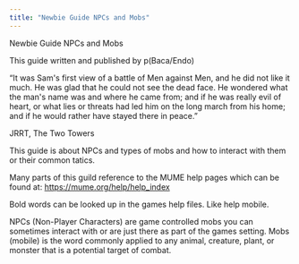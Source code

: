 ```yaml
---
title: "Newbie Guide NPCs and Mobs"
---
```


Newbie Guide NPCs and Mobs

This guide written and published by p(Baca/Endo)

“It was Sam's first view of a battle of Men against Men, and he did not
like it much. He was glad that he could not see the dead face. He
wondered what the man's name was and where he came from; and if he was
really evil of heart, or what lies or threats had led him on the long
march from his home; and if he would rather have stayed there in peace.”

JRRT, The Two Towers

This guide is about NPCs and types of mobs and how to interact with them
or their common tatics.

Many parts of this guild reference to the MUME help pages which can be
found at: <https://mume.org/help/help_index>

Bold words can be looked up in the games help files. Like help mobile.

NPCs (Non-Player Characters) are game controlled mobs you can sometimes
interact with or are just there as part of the games setting. Mobs
(mobile) is the word commonly applied to any animal, creature, plant, or
monster that is a potential target of combat.